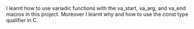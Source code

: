I learnt how to use variadic functions with the va_start, va_arg, and va_end macros in this project. Moreover I learnt why and how to use the const type qualifier in C.
